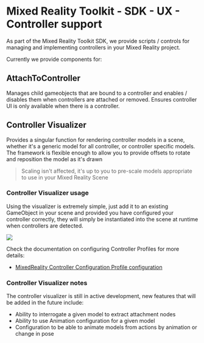 # Mixed Reality Toolkit - SDK - UX - Controller support

As part of the Mixed Reality Toolkit SDK, we provide scripts / controls for managing and implementing controllers in your Mixed Reality project.

Currently we provide components for:

## AttachToController

Manages child gameobjects that are bound to a controller and enables / disables them when controllers are attached or removed.  Ensures controller UI is only available when there is a controller.

## Controller Visualizer

Provides a singular function for rendering controller models in a scene, whether it's a generic model for all controller, or controller specific models.
The framework is flexible enough to allow you to provide offsets to rotate and reposition the model as it's drawn
> Scaling isn't affected, it's up to you to pre-scale models appropriate to use in your Mixed Reality Scene

### Controller Visualizer usage

Using the visualizer is extremely simple, just add it to an existing GameObject in your scene and provided you have configured your controller correctly, they will simply be instantiated into the scene at runtime when controllers are detected.

![](External/HowTo/ControlerVisualizer/ControllerVisualizerInspector.png)

Check the documentation on configuring Controller Profiles for more details:

* [MixedReality Controller Configuration Profile configuration](Assets/MixedRealityToolkit-SDK/Profiles/MixedRealityControllerConfigurationProfile.md)

### Controller Visualizer notes

The controller visualizer is still in active development, new features that will be added in the future include:

* Ability to interrogate a given model to extract attachment nodes
* Ability to use Animation configuration for a given model
* Configuration to be able to animate models from actions by animation or change in pose